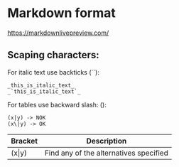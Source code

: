# Markdown format

https://markdownlivepreview.com/ 



## Scaping characters:

For italic text use backticks (``):
```
_this_is_italic_text_
_`this_is_italic_text`_
```

For tables use backward slash: (\):

```
(x|y) -> NOK
(x\|y) -> OK 
```

| Bracket | Description | 
| ------- | :----------: |
| (x\|y) | Find any of the alternatives specified |




